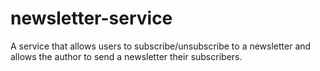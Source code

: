 # newsletter-service

A service that allows users to subscribe/unsubscribe to a newsletter and allows the author to send a newsletter their subscribers.